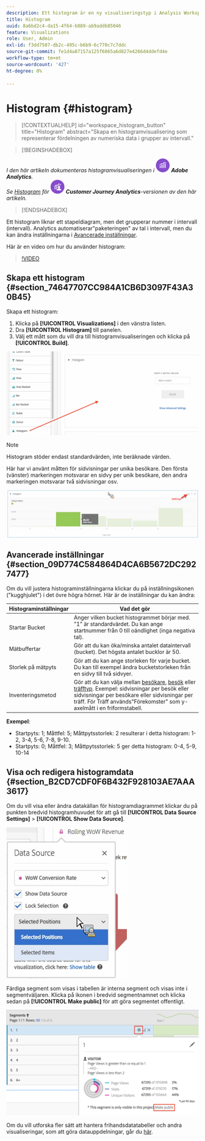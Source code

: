 ```yaml
---
description: Ett histogram är en ny visualiseringstyp i Analysis Workspace.
title: Histogram
uuid: 8a6bd2c4-da15-4f64-b889-ab9add685046
feature: Visualizations
role: User, Admin
exl-id: f3dd7507-db2c-495c-b6b9-6c770c7c7ddc
source-git-commit: fe1d4a87157a125f6065a6d827e4266d4ddefd4e
workflow-type: tm+mt
source-wordcount: '427'
ht-degree: 0%

---
```


# Histogram {#histogram}

<!-- markdownlint-disable MD034 -->

>[!CONTEXTUALHELP]
>id="workspace_histogram_button"
>title="Histogram"
>abstract="Skapa en histogramvisualisering som representerar fördelningen av numeriska data i grupper av intervall."

<!-- markdownlint-enable MD034 -->


>[!BEGINSHADEBOX]

_I den här artikeln dokumenteras histogramvisualiseringen i_ ![AdobeAnalytics](/help/assets/icons/AdobeAnalytics.svg) _**Adobe Analytics**._<br/>_Se [Histogram](https://experienceleague.adobe.com/en/docs/analytics-platform/using/cja-workspace/visualizations/histogram) för_ ![CustomerJourneyAnalytics](/help/assets/icons/CustomerJourneyAnalytics.svg) _**Customer Journey Analytics**-versionen av den här artikeln._

>[!ENDSHADEBOX]


Ett histogram liknar ett stapeldiagram, men det grupperar nummer i intervall (intervall). Analytics automatiserar&quot;paketeringen&quot; av tal i intervall, men du kan ändra inställningarna i [Avancerade inställningar](#section_09D774C584864D4CA6B5672DC2927477).

Här är en video om hur du använder histogram:

>[!VIDEO](https://video.tv.adobe.com/v/23725/?quality=12)

## Skapa ett histogram {#section_74647707CC984A1CB6D3097F43A30B45}

Skapa ett histogram:

1. Klicka på **[!UICONTROL Visualizations]** i den vänstra listen.
1. Dra **[!UICONTROL Histogram]** till panelen.
1. Välj ett mått som du vill dra till histogramvisualiseringen och klicka på **[!UICONTROL Build]**.

![](assets/histogram.png)

>[!NOTE]
>
>Histogram stöder endast standardvärden, inte beräknade värden.

Här har vi använt måtten för sidvisningar per unika besökare. Den första (vänster) markeringen motsvarar en sidvy per unik besökare, den andra markeringen motsvarar två sidvisningar osv.

![](assets/histogram2.png)

## Avancerade inställningar {#section_09D774C584864D4CA6B5672DC2927477}

Om du vill justera histograminställningarna klickar du på inställningsikonen (&quot;kugghjulet&quot;) i det övre högra hörnet. Här är de inställningar du kan ändra:

| Histograminställningar | Vad det gör |
|---|---|
| Startar Bucket | Anger vilken bucket histogrammet börjar med. &quot;1&quot; är standardvärdet. Du kan ange startnummer från 0 till oändlighet (inga negativa tal). |
| Mätbuffertar | Gör att du kan öka/minska antalet dataintervall (bucket). Det högsta antalet bucklor är 50. |
| Storlek på mätpyts | Gör att du kan ange storleken för varje bucket. Du kan till exempel ändra bucketstorleken från en sidvy till två sidvyer. |
| Inventeringsmetod | Gör att du kan välja mellan [besökare](/help/components/metrics/unique-visitors.md), [besök](/help/components/metrics/visits.md) eller [träfftyp](/help/components/dimensions/hit-type.md). Exempel: sidvisningar per besök eller sidvisningar per besökare eller sidvisningar per träff. För Träff används&quot;Förekomster&quot; som y-axelmått i en friformstabell. |

<!--Russ or Meike - Check Hit Type link above. -->

**Exempel**:

* Startpyts: 1; Måttfel: 5; Måttpytsstorlek: 2 resulterar i detta histogram: 1-2, 3-4, 5-6, 7-8, 9-10.
* Startpyts: 0; Måttfel: 3; Måttpytsstorlek: 5 ger detta histogram: 0-4, 5-9, 10-14

## Visa och redigera histogramdata {#section_B2CD7CDF0F6B432F928103AE7AAA3617}

Om du vill visa eller ändra datakällan för histogramdiagrammet klickar du på punkten bredvid histogramhuvudet för att gå till **[!UICONTROL Data Source Settings]** > **[!UICONTROL Show Data Source]**.

![](assets/manage-data-source.png)

Färdiga segment som visas i tabellen är interna segment och visas inte i segmentväljaren. Klicka på ikonen i bredvid segmentnamnet och klicka sedan på **[!UICONTROL Make public]** för att göra segmentet offentligt.

![](assets/prebuilt_segments.png)

Om du vill utforska fler sätt att hantera frihandsdatatabeller och andra visualiseringar, som att göra datauppdelningar, går du [här](https://experienceleague.adobe.com/docs/analytics/analyze/analysis-workspace/visualizations/freeform-analysis-visualizations.html).
